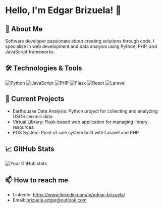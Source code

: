 # Hello, I'm Edgar Brizuela! 👋

## 🚀 About Me
Software developer passionate about creating solutions through code. I specialize in web development and data analysis using Python, PHP, and JavaScript frameworks.

## 🛠️ Technologies & Tools
![Python](https://img.shields.io/badge/-Python-3776AB?style=flat&logo=python&logoColor=white)
![JavaScript](https://img.shields.io/badge/-JavaScript-F7DF1E?style=flat&logo=javascript&logoColor=black)
![PHP](https://img.shields.io/badge/-PHP-777BB4?style=flat&logo=php&logoColor=white)
![Flask](https://img.shields.io/badge/-Flask-000000?style=flat&logo=flask&logoColor=white)
![React](https://img.shields.io/badge/-React-61DAFB?style=flat&logo=react&logoColor=black)
![Laravel](https://img.shields.io/badge/-Laravel-FF2D20?style=flat&logo=laravel&logoColor=white)

## 🔭 Current Projects
- Earthquake Data Analysis: Python project for collecting and analyzing USGS seismic data
- Virtual Library: Flask-based web application for managing library resources
- POS System: Point of sale system built with Laravel and PHP

## 📈 GitHub Stats
![Your GitHub stats](https://github-readme-stats.vercel.app/api?username=edbrizuela&show_icons=true&theme=radical)

## 📫 How to reach me
- LinkedIn: https://www.linkedin.com/in/edgar-brizuela/
- Email: brizuela.edgar@outlook.com

